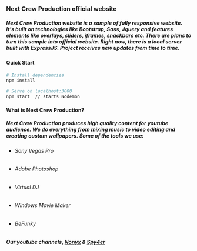 ### **Next Crew Production official website**

##### Next Crew Production website is a sample of fully responsive website. It's built on technologies like Bootstrap, Sass, Jquery and features elements like overlays, sliders, iframes, snackbars etc. There are plans to turn this sample into official website. Right now, there is a local server built with ExpressJS. Project receives new updates from time to time.

#### Quick Start

``` bash
# Install dependencies
npm install

# Serve on localhost:3000
npm start  // starts Nodemon
``` 

#### What is Next Crew Production?
##### Next Crew Production produces high quality content for youtube audience. We do everything from mixing music to video editing and creating custom wallpapers. Some of the tools we use: 
* ###### Sony Vegas Pro 
* ###### Adobe Photoshop
* ###### Virtual DJ
* ###### Windows Movie Maker
* ###### BeFunky

##### Our youtube channels, [Nonyx](https://www.youtube.com/user/Nonyx100) & [Spy4er](https://www.youtube.com/channel/UCpAHpJDwziiBf560y8pOcaA)

